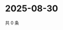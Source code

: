 # 2025-08-30

共 0 条

<!-- BEGIN ZHIHUQUESTIONS -->
<!-- 最后更新时间 Sat Aug 30 2025 14:14:30 GMT+0800 (China Standard Time) -->

<!-- END ZHIHUQUESTIONS -->

